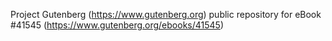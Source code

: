 Project Gutenberg (https://www.gutenberg.org) public repository for eBook #41545 (https://www.gutenberg.org/ebooks/41545)
